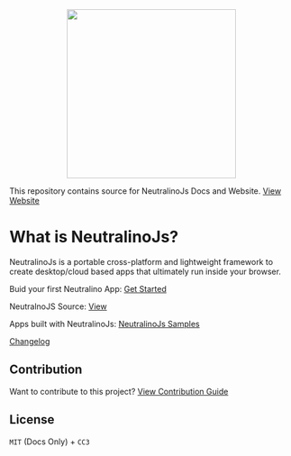 <div align="center">
  <img src="https://cdn.rawgit.com/neutralinojs/neutralinojs.github.io/b667f2c2/docs/nllogo.png" style="width:300px;"/>
</div>

This repository contains source for NeutralinoJs Docs and Website. [View Website](https://neutralinojs.github.io)

# What is NeutralinoJs? 
NeutralinoJs is a portable cross-platform and lightweight framework to create desktop/cloud based apps that ultimately run inside your browser. 

Buid your first Neutralino App: [Get Started](https://neutralinojs.github.io/docs/#/gettingstarted/quickstart)

NeutralnoJS Source: [View](https://github.com/neutralinojs/neutralinojs)

Apps built with NeutralinoJs: [NeutralinoJs Samples](https://github.com/neutralinojs/neutralinojs-samples)

[Changelog](https://neutralino.js.org/docs/#/other/changelog)

## Contribution
Want to contribute to this project? [View Contribution Guide](contribution.md)

## License 
`MIT` (Docs Only) + `CC3`

